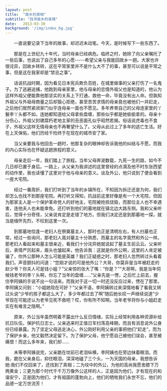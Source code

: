```yaml
---
layout: post
title:  "故乡的真相"
subtitle: "找寻故乡的亲情"
date:   2013-03-30
background: '/img/index_bg.jpg'
---
```

&emsp;&emsp;一直说要记录下当年的故事，却迟迟未动笔。今天，是时候写下一些东西了。

&emsp;&emsp;那是在上世纪九十年代，当时母亲已经病危。临终之时，她除了向父亲嘱托了一些后事，也说出了自己多年的心愿-----希望父亲与我能回故乡一趟。大家也许很诧异，回故乡转转，这在平常家里并不是什么大不了的事，甚至可以说是平常之事，但是这在我家却是“禁忌之事”。

&emsp;&emsp;话说抗战时期，因为看见日本宪兵欺负百姓，在城里做事的父亲打伤了一名鬼子。为了逃避追捕，他跑到母亲家里，他与母亲的恋情外祖父也是知道的，他认为这样外祖父便能靠他那坚实的关系上下打通，救他一命，毕竟没有出人命。但孰知外祖父与外祖母商量之后却狠心拒绝，甚至苦苦求情的母亲竟也被他们一并赶走，之后他们居然紧闭家门似乎连母亲一面也不愿见。多年养育自己的父母连家里的丫鬟李丫头都不如，连她都知道给父母拿些盘缠，那些似乎都是她偷偷拿的。母亲十分伤心，外祖父封建腐朽老地主家的丑恶面孔似乎昭然若揭。俗话说虎毒也不食子，外祖父这样无情母亲也不再奢望什么了。父母从此过上了多年的逃亡生活。好在上天保佑，他们历经千险终于在现在的城市安了家。

&emsp;&emsp;当父亲要我与他回去一趟时，他那复杂的眼神却告诉我他的纠结与不愿，而我的内心实际也在怀疑这趟旅程的意义。

&emsp;&emsp;母亲走后一年，我们踏上了旅程。当年父母奔波数载，九死一生的路，如今不几日却已置于身后。一路上，从父亲为我讲述的这里曾经的点滴及他不时东张西望的动作里，我也读懂了这里对于他与母亲的意义。谈及外公，他只说到了便会看到一座大宅院。

&emsp;&emsp;经过一番周折，我们打听到了当年的乡镇所在，不知因为拆迁还是为何，我们却怎么也找不到那座宅院。再打听又得知，抗战前这里好像是有一个大宅院，但因为那家主人是一个保护革命党人的好地主，宅院被抢掠烧毁，而那位主人也不幸遇害，连他夫人也未能幸免。还打听到他们的墓地就在镇北边大路东侧。我和父亲听后，觉得十分奇怪，父亲说肯定是走错了地方。但我们决定还是到那墓地一探，就当是缅怀先烈，不枉到这里一次。

&emsp;&emsp;到那墓地恰逢一老妇人在祭奠墓主人，那时也正是清明左右，有人扫墓也正常。经过一些询问，那老妇人竟对墓主十分熟悉，而墓主的名字竟然和外公一样。那老妇人看起来和墓主很亲近，看我们十分诧异她就说起了墓主生前云云。父亲听后，表情严厉起来，眉头也皱起来，他告诉我：这就是你外公啊，这里的人肯定被骗了，你外公那种人怎么可能是英雄？我们正疑惑之时，那老妇人忽然转过头看着我们，声音颤抖的问道：“您刚才说的可是他外公？大哥，你莫非是当年被赶走的赵少爷？你夫人可是钱小姐？”父亲惊的张大了嘴：“你是？”“大哥啊，我是当年伺候钱老爷的李丫头啊，你忘了当年的盘缠……”父亲先是一愣，之后忙上前去，握住李阿姨的手说不出一句话来。而我对于这一切一时还没反应过来，愣在了那里。李阿姨又问到：“小姐她现在可好？”父亲不语，李阿姨转过来深情地看了看我又转过头说“少爷的孩子都这么大了，多少年都过去了啊”随后她长叹一声继续说道“少爷现在可能还认为老爷见死不救吧？哎，你有所不知啊。当年老爷将你与小姐赶走实在有难言之隐啊。”

&emsp;&emsp;原来，外公当年虽然明着不露出什么反日情绪，实际上经常利用各种资源补给抗日队伍，保护抗日志士。父亲逃来时正值日军扫荡高峰期，而且有消息说外公身份已经暴露。为了坚定父母逃走决心，外公刚好利用父亲的事把他们“赶走”，而为了保护乡亲，他又毅然决定留下。为了保护父母，他宁愿自己被他们误会，甚至被痛恨！而这么多年来，我们却……

&emsp;&emsp;未等李阿姨说完，父亲跪在坟前已老泪纵横，李阿姨也在旁边抹着眼泪。而我，跪在父亲身后，抑住眼泪，深深地磕了三个头，一为天国的母亲，我想告诉她:我们不仅回来了，还找到了真相；二为坟中的外公，为他的高尚我愿舍膝下万两黄金；三更为那个时代千千万万像外公这样的人，正是因为他们，才有现在的和谐安宁，正是因为他们，才有祖国的蓬勃向上，他们的牺牲我们永世不忘，他们的品德一定万世流芳！